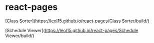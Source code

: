 # react-pages


[Class Sorter](https://leol15.github.io/react-pages/Class Sorter/build/)

[Schedule Viewer](https://leol15.github.io/react-pages/Schedule Viewer/build/)
